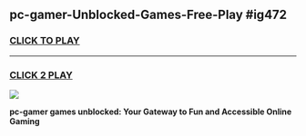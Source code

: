 
## pc-gamer-Unblocked-Games-Free-Play #ig472
<h3>
<a href="https://us.freeplayer.one?title=pc-gamer&ref=9M">CLICK TO PLAY</a></h3>
<hr>

<h3>
<a href="https://us.freeplayer.one?title=pc-gamer&ref=9M">CLICK 2 PLAY</a>
  
</h3>

<a href="https://us.freeplayer.one?title=pc-gamer&ref=9M"><img src="https://clearcache.store/games.png"></a>


**pc-gamer games unblocked: Your Gateway to Fun and Accessible Online Gaming**
